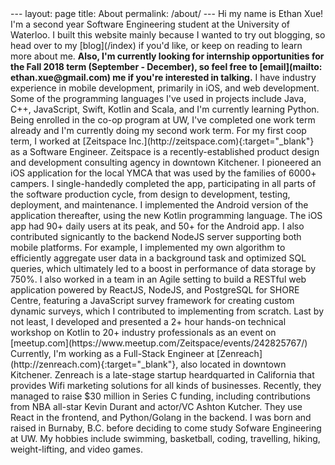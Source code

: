 <!--->

---
layout: page
title: About
permalink: /about/
---

Hi my name is Ethan Xue! I'm a second year Software Engineering student at the University of Waterloo. I built this website mainly because I wanted to try out blogging, so head over to my [blog](/index) if you'd like, or keep on reading to learn more about me. <strong>Also, I'm currently looking for internship opportunities for the Fall 2018 term (September - December), so feel free to [email](mailto: ethan.xue@gmail.com) me if you're interested in talking.</strong>

I have industry experience in mobile development, primarily in iOS, and web development. Some of the programming languages I've used in projects include Java, C++, JavaScript, Swift, Kotlin and Scala, and I'm currently learning Python. Being enrolled in the co-op program at UW, I've completed one work term already and I'm currently doing my second work term.

For my first coop term, I worked at [Zeitspace Inc.](http://zeitspace.com){:target="_blank"} as a Software Engineer. Zeitspace is a recently-established product design and development consulting agency in downtown Kitchener. I pioneered an iOS application for the local YMCA that was used by the families of 6000+ campers. I single-handedly completed the app, participating in all parts of the software production cycle, from design to development, testing, deployment, and maintenance. I implemented the Android version of the application thereafter, using the new Kotlin programming language. The iOS app had 90+ daily users at its peak, and 50+ for the Android app. I also contributed signicantly to the backend NodeJS server supporting both mobile platforms. For example, I implemented my own algorithm to efficiently aggregate user data in a background task and optimized SQL queries, which ultimately led to a boost in performance of data storage by 750%. I also worked in a team in an Agile setting to build a RESTful web application powered by ReactJS, NodeJS, and PostgreSQL for SHORE Centre, featuring a JavaScript survey framework for creating custom dynamic surveys, which I contributed to implementing from scratch. Last by not least, I developed and presented a 2+ hour hands-on technical workshop on Kotlin to 20+ industry professionals as an event on [meetup.com](https://www.meetup.com/Zeitspace/events/242825767/)

Currently, I'm working as a Full-Stack Engineer at [Zenreach](http://zenreach.com){:target="_blank"}, also located in downtown Kitchener. Zenreach is a late-stage startup heardquarted in California that provides Wifi marketing solutions for all kinds of businesses. Recently, they managed to raise $30 million in Series C funding, including contributions from NBA all-star Kevin Durant and actor/VC Ashton Kutcher. They use React in the frontend, and Python/Golang in the backend.

I was born and raised in Burnaby, B.C. before deciding to come study Sofware Engineering at UW. My hobbies include swimming, basketball, coding, travelling, hiking, weight-lifting, and video games.